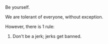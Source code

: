 Be yourself.

We are tolerant of everyone, without exception.

However, there is 1 rule:
1. Don't be a jerk; jerks get banned.
